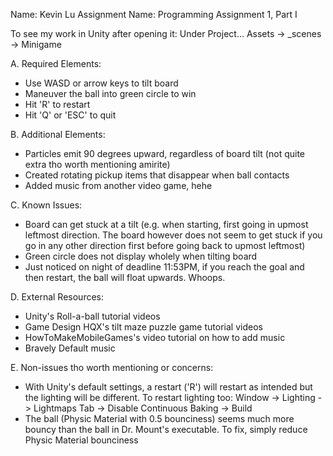 Name: Kevin Lu
Assignment Name: Programming Assignment 1, Part I

To see my work in Unity after opening it:
Under Project...
Assets -> _scenes -> Minigame

A. Required Elements:
- Use WASD or arrow keys to tilt board
- Maneuver the ball into green circle to win
- Hit 'R' to restart
- Hit 'Q' or 'ESC' to quit

B. Additional Elements:
- Particles emit 90 degrees upward, regardless of board tilt (not quite extra tho worth mentioning amirite)
- Created rotating pickup items that disappear when ball contacts
- Added music from another video game, hehe

C. Known Issues:
- Board can get stuck at a tilt (e.g. when starting, first going in upmost leftmost direction. The board however does not seem to get stuck if you go in any other direction first before going back to upmost leftmost)
- Green circle does not display wholely when tilting board
- Just noticed on night of deadline 11:53PM, if you reach the goal and then restart, the ball will float upwards. Whoops.

D. External Resources:
- Unity's Roll-a-ball tutorial videos
- Game Design HQX's tilt maze puzzle game tutorial videos
- HowToMakeMobileGames's video tutorial on how to add music
- Bravely Default music

E. Non-issues tho worth mentioning or concerns:
- With Unity's default settings, a restart ('R') will restart as intended but the lighting will be different.
To restart lighting too:
Window -> Lighting -> Lightmaps Tab -> Disable Continuous Baking -> Build
- The ball (Physic Material with 0.5 bounciness) seems much more bouncy than the ball in Dr. Mount's executable.
To fix, simply reduce Physic Material bounciness

